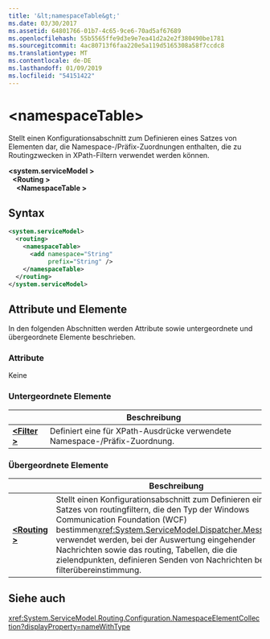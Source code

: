 ```yaml
---
title: '&lt;namespaceTable&gt;'
ms.date: 03/30/2017
ms.assetid: 64801766-01b7-4c65-9ce6-70ad5af67689
ms.openlocfilehash: 55b5565ffe9d3e9e7ea41d2a2e2f380490be1781
ms.sourcegitcommit: 4ac80713f6faa220e5a119d5165308a58f7ccdc8
ms.translationtype: MT
ms.contentlocale: de-DE
ms.lasthandoff: 01/09/2019
ms.locfileid: "54151422"
---
```

# <a name="ltnamespacetablegt"></a>&lt;namespaceTable&gt;

Stellt einen Konfigurationsabschnitt zum Definieren eines Satzes von Elementen dar, die Namespace-/Präfix-Zuordnungen enthalten, die zu Routingzwecken in XPath-Filtern verwendet werden können.

**\<system.serviceModel >**   
&nbsp;&nbsp;**\<Routing >**   
&nbsp;&nbsp;&nbsp;&nbsp;**\<NamespaceTable >**
  
## <a name="syntax"></a>Syntax  
  
```xml  
<system.serviceModel>
  <routing>
    <namespaceTable>
      <add namespace="String"
           prefix="String" />
    </namespaceTable>
  </routing>
</system.serviceModel>
```  
  
## <a name="attributes-and-elements"></a>Attribute und Elemente

In den folgenden Abschnitten werden Attribute sowie untergeordnete und übergeordnete Elemente beschrieben.

### <a name="attributes"></a>Attribute

Keine

### <a name="child-elements"></a>Untergeordnete Elemente

|     | Beschreibung |
| --- | ----------- |
| [**\<Filter >**](../../../../../docs/framework/configure-apps/file-schema/wcf/filter.md) | Definiert eine für XPath-Ausdrücke verwendete Namespace-/Präfix-Zuordnung. |

### <a name="parent-elements"></a>Übergeordnete Elemente

|     | Beschreibung |
| --- | ----------- |
| [**\<Routing >**](../../../../../docs/framework/configure-apps/file-schema/wcf/routing.md) | Stellt einen Konfigurationsabschnitt zum Definieren eines Satzes von routingfiltern, die den Typ der Windows Communication Foundation (WCF) bestimmen<xref:System.ServiceModel.Dispatcher.MessageFilter> verwendet werden, bei der Auswertung eingehender Nachrichten sowie das routing, Tabellen, die die zielendpunkten, definieren Senden von Nachrichten bei filterübereinstimmung. |

## <a name="see-also"></a>Siehe auch

<xref:System.ServiceModel.Routing.Configuration.NamespaceElementCollection?displayProperty=nameWithType>
